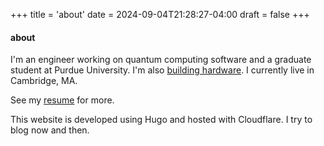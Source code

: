 +++
title = 'about'
date = 2024-09-04T21:28:27-04:00
draft = false
+++

#### about

I'm an engineer working on quantum computing software and a graduate student at Purdue University. I'm also [building hardware](https://gigabug.org). I currently live in Cambridge, MA.

See my [resume](/about/matt-bowring-resume.pdf) for more.

This website is developed using Hugo and hosted with Cloudflare. I try to blog now and then.
